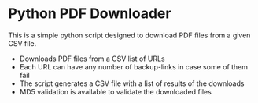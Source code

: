 # Python PDF Downloader

This is a simple python script designed to download PDF files from a given CSV file.

* Downloads PDF files from a CSV list of URLs
* Each URL can have any number of backup-links in case some of them fail
* The script generates a CSV file with a list of results of the downloads
* MD5 validation is available to validate the downloaded files
